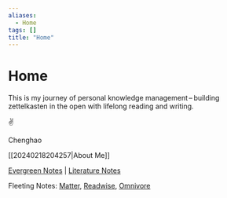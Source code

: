 ```yaml
---
aliases:
  - Home
tags: []
title: "Home"
---
```


# Home

This is my journey of personal knowledge management – building zettelkasten in the open with lifelong reading and writing.

✌️

Chenghao

[[20240218204257|About Me]]

[Evergreen Notes](./notes) | [Literature Notes](./highlights/Zotero)

Fleeting Notes: [Matter](./highlights/Matter), [Readwise](./highlights/Readwise), [Omnivore](./highlights/Omnivore)